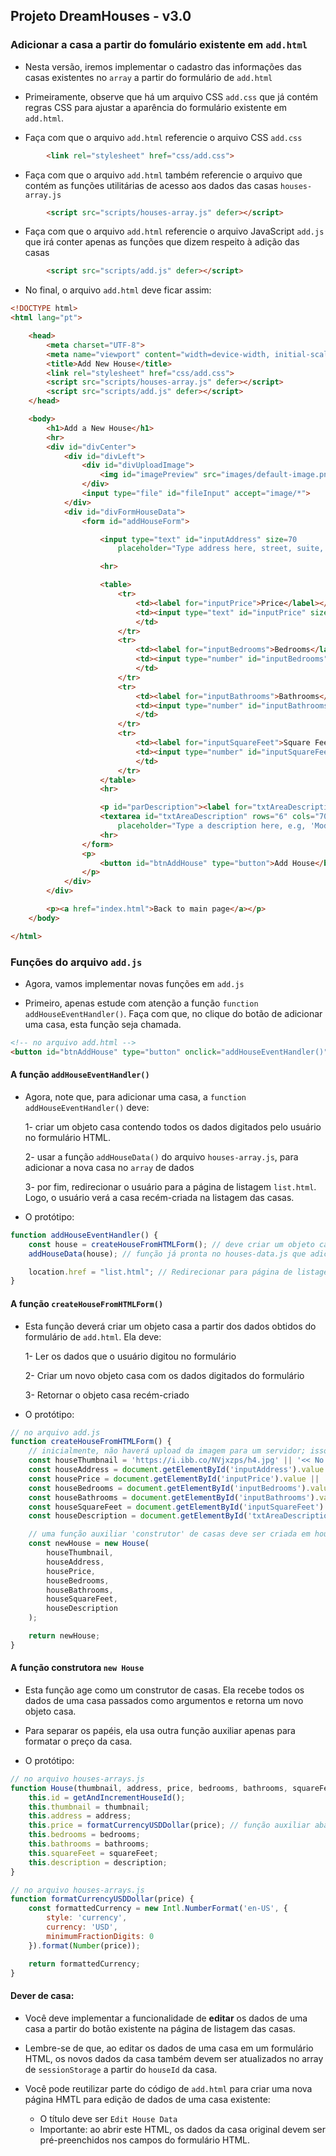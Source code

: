 ## Projeto DreamHouses - v3.0
### Adicionar a casa a partir do fomulário existente em `add.html`

- Nesta versão, iremos implementar o cadastro das informações das casas existentes no `array` a
  partir do formulário de `add.html`
- Primeiramente, observe que há um arquivo CSS `add.css` que já contém regras CSS para ajustar a
  aparência do formulário existente em `add.html`.

- Faça com que o arquivo `add.html` referencie o arquivo CSS `add.css`

```html
        <link rel="stylesheet" href="css/add.css">
```
- Faça com que o arquivo `add.html` também referencie o arquivo que contém as funções utilitárias de
  acesso aos dados das casas `houses-array.js`

```html
        <script src="scripts/houses-array.js" defer></script>
```
- Faça com que o arquivo `add.html` referencie o arquivo JavaScript `add.js` que irá conter
  apenas as funções que dizem respeito à adição das casas

```html
        <script src="scripts/add.js" defer></script>
```

- No final, o arquivo `add.html` deve ficar assim:

```html
<!DOCTYPE html>
<html lang="pt">

    <head>
        <meta charset="UTF-8">
        <meta name="viewport" content="width=device-width, initial-scale=1.0">
        <title>Add New House</title>
        <link rel="stylesheet" href="css/add.css">
        <script src="scripts/houses-array.js" defer></script>
        <script src="scripts/add.js" defer></script>
    </head>

    <body>
        <h1>Add a New House</h1>
        <hr>
        <div id="divCenter">
            <div id="divLeft">
                <div id="divUploadImage">
                    <img id="imagePreview" src="images/default-image.png" alt="Preview of the Uploaded Image">
                </div>
                <input type="file" id="fileInput" accept="image/*">
            </div>
            <div id="divFormHouseData">
                <form id="addHouseForm">

                    <input type="text" id="inputAddress" size=70
                        placeholder="Type address here, street, suite, apt. #, etc." required><br><br>

                    <hr>

                    <table>
                        <tr>
                            <td><label for="inputPrice">Price</label></td>
                            <td><input type="text" id="inputPrice" size=20 placeholder=" $650,000 e.g.," required>
                            </td>
                        </tr>
                        <tr>
                            <td><label for="inputBedrooms">Bedrooms</label></td>
                            <td><input type="number" id="inputBedrooms" size=70 placeholder=" 4" required>
                            </td>
                        </tr>
                        <tr>
                            <td><label for="inputBathrooms">Bathrooms</label></td>
                            <td><input type="number" id="inputBathrooms" size=70 placeholder=" 1" required>
                            </td>
                        </tr>
                        <tr>
                            <td><label for="inputSquareFeet">Square Feet</label></td>
                            <td><input type="number" id="inputSquareFeet" size=70 placeholder=" 2500" required>
                            </td>
                        </tr>
                    </table>
                    <hr>

                    <p id="parDescription"><label for="txtAreaDescription">Description</label></p>
                    <textarea id="txtAreaDescription" rows="6" cols="70"
                        placeholder="Type a description here, e.g, 'Modern home with a lovely garden and a garage.' "></textarea>
                    <hr>
                </form>
                <p>
                    <button id="btnAddHouse" type="button">Add House</button>
                </p>
            </div>
        </div>

        <p><a href="index.html">Back to main page</a></p>
    </body>

</html>
```

### Funções do arquivo `add.js`

- Agora, vamos implementar novas funções em `add.js`

- Primeiro, apenas estude com atenção a função `function addHouseEventHandler()`. Faça com que, no
  clique do botão de adicionar uma casa, esta função seja chamada.

```html
<!-- no arquivo add.html -->
<button id="btnAddHouse" type="button" onclick="addHouseEventHandler()">Add House</button>
```

#### A função `addHouseEventHandler()`
- Agora, note que, para adicionar uma casa, a `function addHouseEventHandler()` deve:

    1- criar um  objeto casa contendo todos os dados digitados pelo usuário no formulário HTML.

    2- usar a função `addHouseData()` do arquivo `houses-array.js`, para adicionar a nova casa no
    `array` de dados

    3- por fim, redirecionar o usuário para a página de listagem `list.html`. Logo, o usuário verá a
    casa recém-criada na listagem das casas.

- O protótipo:

```javascript
function addHouseEventHandler() {
	const house = createHouseFromHTMLForm(); // deve criar um objeto casa a partir dos dados do formulário HTML
	addHouseData(house); // função já pronta no houses-data.js que adiciona o objeto casa no array de dados

	location.href = "list.html"; // Redirecionar para página de listagem
}
```

#### A função `createHouseFromHTMLForm()`

- Esta função deverá criar um objeto casa a partir dos dados obtidos do formulário de `add.html`.
  Ela deve:

    1- Ler os dados que o usuário digitou no formulário

    2- Criar um novo objeto casa com os dados digitados do formulário

    3- Retornar o objeto casa recém-criado

- O protótipo:

```javascript
// no arquivo add.js
function createHouseFromHTMLForm() {
    // inicialmente, não haverá upload da imagem para um servidor; isso ficará para depois
    const houseThumbnail = 'https://i.ibb.co/NVjxzps/h4.jpg' || '<< No Image Url >>';
    const houseAddress = document.getElementById('inputAddress').value || '<< No Address >>';
    const housePrice = document.getElementById('inputPrice').value || '$ 0,00';
    const houseBedrooms = document.getElementById('inputBedrooms').value || '0';
    const houseBathrooms = document.getElementById('inputBathrooms').value || '0';
    const houseSquareFeet = document.getElementById('inputSquareFeet').value || '0';
    const houseDescription = document.getElementById('txtAreaDescription').value || '<< No Description >>'

    // uma função auxiliar 'construtor' de casas deve ser criada em houses-array.js
    const newHouse = new House(
        houseThumbnail,
        houseAddress,
        housePrice,
        houseBedrooms,
        houseBathrooms,
        houseSquareFeet,
        houseDescription
    );

    return newHouse;
}
```

#### A função construtora `new House`

- Esta função age como um construtor de casas. Ela recebe todos os dados de uma casa passados como
  argumentos e retorna um novo objeto casa.

- Para separar os papéis, ela usa outra função auxiliar apenas para formatar o preço da casa.

- O protótipo:

```javascript
// no arquivo houses-arrays.js
function House(thumbnail, address, price, bedrooms, bathrooms, squareFeet, description) {
    this.id = getAndIncrementHouseId();
    this.thumbnail = thumbnail;
    this.address = address;
    this.price = formatCurrencyUSDDollar(price); // função auxiliar abaixo
    this.bedrooms = bedrooms;
    this.bathrooms = bathrooms;
    this.squareFeet = squareFeet;
    this.description = description;
}

// no arquivo houses-arrays.js
function formatCurrencyUSDDollar(price) {
    const formattedCurrency = new Intl.NumberFormat('en-US', {
        style: 'currency',
        currency: 'USD',
        minimumFractionDigits: 0
    }).format(Number(price));

    return formattedCurrency;
}
```

#### Dever de casa:

- Você deve implementar a funcionalidade de __editar__ os dados de uma casa a partir do botão
  existente na página de listagem das casas.

- Lembre-se de que, ao editar os dados de uma casa em um formulário HTML, os novos dados da casa também
devem ser atualizados no array de `sessionStorage` a partir do `houseId` da casa.

- Você pode reutilizar parte do código de `add.html` para criar uma nova página HMTL para edição de dados
  de uma casa existente:
    - O título deve ser `Edit House Data`
    - Importante: ao abrir este HTML, os dados da casa original devem ser pré-preenchidos nos campos do
      formulário HTML.